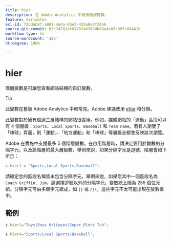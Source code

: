 ```yaml
---
title: hier
description: 在 Adobe Analytics 中實施階層變數。
feature: Variables
exl-id: 72bdab8f-a001-4ada-b5e2-453a8e3f24a6
source-git-commit: b3c74782ef6183fa63674b98e4c0fc39fc09441b
workflow-type: ht
source-wordcount: '185'
ht-degree: 100%

---
```


# hier

階層變數是可讓您查看網站結構的自訂變數。

>[!TIP]
>
>此變數在舊版 Adobe Analytics 中較常見。Adobe 建議改用 [eVar](evar.md) 和分類。

此變數對於擁有超過三層結構的網站很實用。例如，媒體網站的「運動」區段可以有 4 個層級：`Sports`、`Local Sports`、`Baseball` 和 `Team name`。若有人瀏覽了「棒球」頁面，則「運動」、「地方運動」和「棒球」等層級全都會反映該次瀏覽。

Adobe 在實施中支援最多 5 個階層變數。在啟用階層時，請決定要用於變數的分隔字元，以及該階層的最大層級數。舉例來說，如果分隔字元是逗號，階層會如下所示：

```js
s.hier1 = "Sports,Local Sports,Baseball";
```

請確定您的區段名稱皆未包含分隔字元。舉例來說，如果您其中一個區段名為 `Coach Griffin, Jim`，請選擇逗號以外的分隔字元。變數總上限為 255 個位元組。分隔字元可由多個字元組成，如 `||` 或 `/|\`，這些字元不太可能出現在變數值中。

## 範例

```js
s.hier1="Toys|Boys 6+|Legos|Super Block Tub";
```

```js
s.hier4="Sports/Local Sports/Baseball";
```
